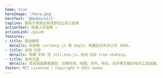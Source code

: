```yaml
---
home: true
heroImage: '/hero.png'
heroText: '@mudas/util'
tagline: 服务于常用业务场景的公共工具库
actionText: 快速上手指南 →
actionLink: /guide
features:
- title: 简洁精悍
  details: 仅依赖 currency.js 和 dayjs，构建后文件大小仅 30kb。
- title: 支持 ES6
  details: 构建 ES6 包 util.esm.js，支持 ES6 tree-shaking。
- title: 支持力度
  details: 目前涵盖数据类型、日期时间、地图、货币、地址、合并等方面的纯JS工具函数。并且适用于小程序开发环境。
footer: MIT Licensed | Copyright © 2021 mudas
---
```

